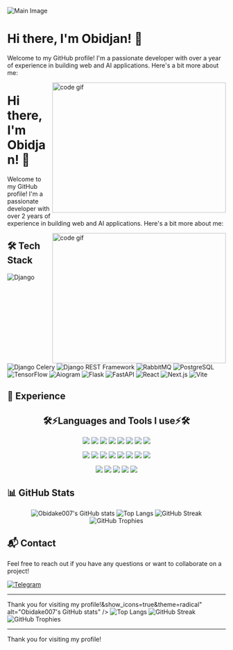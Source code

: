 ![Main Image](https://user-images.githubusercontent.com/74038190/225813708-98b745f2-7d22-48cf-9150-083f1b00d6c9.gif)

# Hi there, I'm Obidjan! 👋

Welcome to my GitHub profile! I'm a passionate developer with over a year of experience in building web and AI applications. Here's a bit more about me:

<img src="https://raw.githubusercontent.com/abhisheknaiidu/abhisheknaiidu/master/code.gif" alt="code gif" align="right" width="400" height="300" />


# Hi there, I'm Obidjan! 👋

Welcome to my GitHub profile! I'm a passionate developer with over 2 years of experience in building web and AI applications. Here's a bit more about me:

<img src="https://raw.githubusercontent.com/abhisheknaiidu/abhisheknaiidu/master/code.gif" alt="code gif" align="right" width="400" height="300" />

## 🛠 Tech Stack

![Django](https://img.shields.io/badge/Django-092E20?style=for-the-badge&logo=django&logoColor=white)
![Django Celery](https://img.shields.io/badge/Celery-37814A?style=for-the-badge&logo=celery&logoColor=white)
![Django REST Framework](https://img.shields.io/badge/Django%20REST-092E20?style=for-the-badge&logo=django&logoColor=white)
![RabbitMQ](https://img.shields.io/badge/RabbitMQ-FF6600?style=for-the-badge&logo=rabbitmq&logoColor=white)
![PostgreSQL](https://img.shields.io/badge/PostgreSQL-336791?style=for-the-badge&logo=postgresql&logoColor=white)
![TensorFlow](https://img.shields.io/badge/TensorFlow-FF6F00?style=for-the-badge&logo=tensorflow&logoColor=white)
![Aiogram](https://img.shields.io/badge/Aiogram-FFD700?style=for-the-badge&logo=telegram&logoColor=white)
![Flask](https://img.shields.io/badge/Flask-000000?style=for-the-badge&logo=flask&logoColor=white)
![FastAPI](https://img.shields.io/badge/FastAPI-009688?style=for-the-badge&logo=fastapi&logoColor=white)
![React](https://img.shields.io/badge/React-20232A?style=for-the-badge&logo=react&logoColor=61DAFB)
![Next.js](https://img.shields.io/badge/Next.js-000000?style=for-the-badge&logo=next-dot-js&logoColor=white)
![Vite](https://img.shields.io/badge/Vite-646CFF?style=for-the-badge&logo=vite&logoColor=white)

## 💼 Experience

<h2></h2>

<div align="center" style="text-align: center;">
  <h2>🛠️⚡Languages and Tools I use⚡🛠️</h2>
  <p>
	<img src="https://a11ybadges.com/badge?logo=vulkan">
    <img src="https://img.shields.io/badge/C-00599C?style=for-the-badge&logo=c&logoColor=white">
    <img src="https://img.shields.io/badge/C%2B%2B-00599C?style=for-the-badge&logo=c%2B%2B&logoColor=white">
    <img src="https://img.shields.io/badge/Python-FFD43B?style=for-the-badge&logo=python&logoColor=blue">
    <img src="https://img.shields.io/badge/OpenGL-%23FFFFFF.svg?style=for-the-badge&logo=opengl">
    <img src="https://img.shields.io/badge/mysql-%2300f.svg?style=for-the-badge&logo=mysql&logoColor=white">
    <img src="https://img.shields.io/badge/Shell_Script-121011?style=for-the-badge&logo=gnu-bash&logoColor=white">
    <img src="https://img.shields.io/badge/MongoDB-%234ea94b.svg?style=for-the-badge&logo=mongodb&logoColor=white">
  </p>
  <p>
    <img src="https://img.shields.io/badge/postgres-%23316192.svg?style=for-the-badge&logo=postgresql&logoColor=white">
    <img src="https://img.shields.io/badge/VIM-%2311AB00.svg?&style=for-the-badge&logo=vim&logoColor=white">
    <img src="https://img.shields.io/badge/CSS3-1572B6?style=for-the-badge&logo=css3&logoColor=white">
    <img src="https://img.shields.io/badge/GitHub-100000?style=for-the-badge&logo=github&logoColor=white">
    <img src="https://img.shields.io/badge/GIT-E44C30?style=for-the-badge&logo=git&logoColor=white">
    <img src="https://img.shields.io/badge/VirtualBox-21416b?style=for-the-badge&logo=VirtualBox&logoColor=white">
    <img src="https://img.shields.io/badge/mac%20os-000000?style=for-the-badge&logo=apple&logoColor=white">
    <img src="https://img.shields.io/badge/VSCode-0078D4?style=for-the-badge&logo=visual%20studio%20code&logoColor=white">
  </p>
  <p>
    <img src="https://img.shields.io/badge/docker-%230db7ed.svg?style=for-the-badge&logo=docker&logoColor=white">
    <img src="https://img.shields.io/badge/Linux-FCC624?style=for-the-badge&logo=linux&logoColor=black">
    <img src="https://img.shields.io/badge/Markdown-000000?style=for-the-badge&logo=markdown&logoColor=white">
    <img src="https://img.shields.io/badge/GNU%20Bash-4EAA25?style=for-the-badge&logo=GNU%20Bash&logoColor=white">
    <img src="https://img.shields.io/badge/Wordpress-21759B?style=for-the-badge&logo=wordpress&logoColor=white">
  </p>

  <h2></h2>
</div>



## 📊 GitHub Stats

<div align="center">
  <img src="https://github-readme-stats.vercel.app/api?username=Obidake007&show_icons=true&theme=radical" alt="Obidake007's GitHub stats" />
  <img src="https://github-readme-stats.vercel.app/api/top-langs/?username=Obidake007&layout=compact&theme=radical" alt="Top Langs" />
  <img src="https://github-readme-streak-stats.herokuapp.com/?user=Obidake007&theme=radical" alt="GitHub Streak" />
  <img src="https://github-profile-trophy.vercel.app/?username=Obidake007&theme=radical" alt="GitHub Trophies" />
</div>

## 📬 Contact

Feel free to reach out if you have any questions or want to collaborate on a project!

[![Telegram](https://img.shields.io/badge/Telegram-2CA5E0?style=for-the-badge&logo=telegram&logoColor=white)](https://t.me/Obidch1k_022)

---

Thank you for visiting my profile!&show_icons=true&theme=radical" alt="Obidake007's GitHub stats" />
  <img src="https://github-readme-stats.vercel.app/api/top-langs/?username=Obidake007&layout=compact&theme=radical" alt="Top Langs" />
  <img src="https://github-readme-streak-stats.herokuapp.com/?user=Obidake007&theme=radical" alt="GitHub Streak" />
  <img src="https://github-profile-trophy.vercel.app/?username=Obidake007&theme=radical" alt="GitHub Trophies" />
</div>

---

Thank you for visiting my profile!
